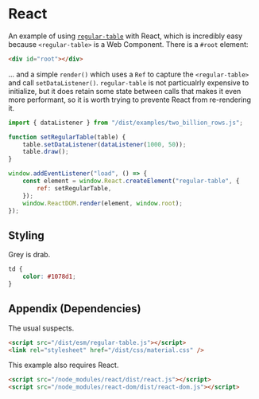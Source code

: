 # React

An example of using [`regular-table`](https://github.com/finos/regular-table) with React, which is incredibly easy because `<regular-table>` is a Web Component. There is a `#root` element:

```html
<div id="root"></div>
```

... and a simple `render()` which uses a `Ref` to capture the `<regular-table>` and call `setDataListener()`. `regular-table` is not particualrly expensive to initialize, but it does retain some state
between calls that makes it even more performant, so it is worth trying to prevente React from re-rendering it.

```javascript
import { dataListener } from "/dist/examples/two_billion_rows.js";

function setRegularTable(table) {
    table.setDataListener(dataListener(1000, 50));
    table.draw();
}

window.addEventListener("load", () => {
    const element = window.React.createElement("regular-table", {
        ref: setRegularTable,
    });
    window.ReactDOM.render(element, window.root);
});
```

## Styling

Grey is drab.

```css
td {
    color: #1078d1;
}
```

## Appendix (Dependencies)

The usual suspects.

```html
<script src="/dist/esm/regular-table.js"></script>
<link rel="stylesheet" href="/dist/css/material.css" />
```

This example also requires React.

```html
<script src="/node_modules/react/dist/react.js"></script>
<script src="/node_modules/react-dom/dist/react-dom.js"></script>
```
